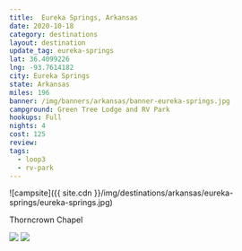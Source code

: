 ```yaml
---
title:  Eureka Springs, Arkansas
date: 2020-10-18
category: destinations
layout: destination
update_tag: eureka-springs
lat: 36.4099226
lng: -93.7614182
city: Eureka Springs
state: Arkansas
miles: 196
banner: /img/banners/arkansas/banner-eureka-springs.jpg
campground: Green Tree Lodge and RV Park
hookups: Full
nights: 4
cost: 125
review: 
tags:
  - loop3
  - rv-park
---
```


![campsite]({{ site.cdn }}/img/destinations/arkansas/eureka-springs/eureka-springs.jpg)

<p class="text-center">Thorncrown Chapel</p>
<div class="img-slider">
    <img src="{{ site.cdn }}/img/destinations/arkansas/eureka-springs/thorncrown-1.jpg">
    <img src="{{ site.cdn }}/img/destinations/arkansas/eureka-springs/thorncrown-2.jpg">
</div>
